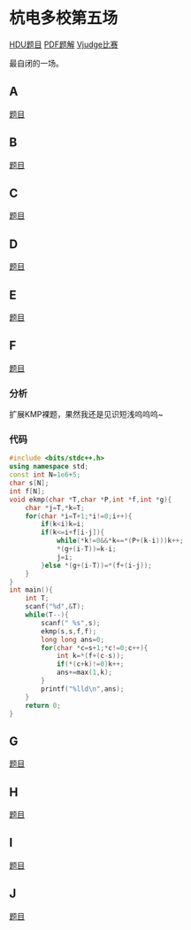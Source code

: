 # 杭电多校第五场
[HDU题目](http://acm.hdu.edu.cn/search.php?field=problem&key=2019+Multi-University+Training+Contest+5&source=1&searchmode=source)
[PDF题解](2019杭电多校第五场题解.pdf)
[Vjudge比赛](https://vjudge.net/contest/317697)

最自闭的一场。  

## A
[题目](http://acm.hdu.edu.cn/showproblem.php?pid=6624)

## B
[题目](http://acm.hdu.edu.cn/showproblem.php?pid=6625)

## C
[题目](http://acm.hdu.edu.cn/showproblem.php?pid=6626)

## D
[题目](http://acm.hdu.edu.cn/showproblem.php?pid=6627)

## E
[题目](http://acm.hdu.edu.cn/showproblem.php?pid=6628)

## F
[题目](http://acm.hdu.edu.cn/showproblem.php?pid=6629)
### 分析
扩展KMP裸题，果然我还是见识短浅呜呜呜~  

### 代码
```cpp
#include <bits/stdc++.h>
using namespace std;
const int N=1e6+5;
char s[N];
int f[N];
void ekmp(char *T,char *P,int *f,int *g){
    char *j=T,*k=T;
    for(char *i=T+1;*i!=0;i++){
        if(k<i)k=i;
        if(k<=i+f[i-j]){
            while(*k!=0&&*k==*(P+(k-i)))k++;
            *(g+(i-T))=k-i;
            j=i;
        }else *(g+(i-T))=*(f+(i-j));
    }
}
int main(){
    int T;
    scanf("%d",&T);
    while(T--){
        scanf(" %s",s);
        ekmp(s,s,f,f);
        long long ans=0;
        for(char *c=s+1;*c!=0;c++){
            int k=*(f+(c-s));
            if(*(c+k)!=0)k++;
            ans+=max(1,k);
        }
        printf("%lld\n",ans);
    }
    return 0;
}
```

## G
[题目](http://acm.hdu.edu.cn/showproblem.php?pid=6630)

## H
[题目](http://acm.hdu.edu.cn/showproblem.php?pid=6631)

## I
[题目](http://acm.hdu.edu.cn/showproblem.php?pid=6632)

## J
[题目](http://acm.hdu.edu.cn/showproblem.php?pid=6633)


